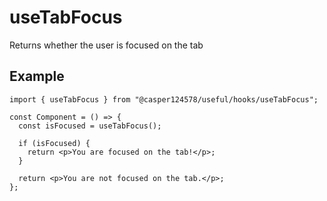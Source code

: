 # useTabFocus

Returns whether the user is focused on the tab

## Example

```tsx
import { useTabFocus } from "@casper124578/useful/hooks/useTabFocus";

const Component = () => {
  const isFocused = useTabFocus();

  if (isFocused) {
    return <p>You are focused on the tab!</p>;
  }

  return <p>You are not focused on the tab.</p>;
};
```
